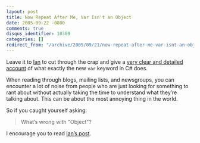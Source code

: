 ```yaml
---
layout: post
title: Now Repeat After Me, Var Isn't an Object
date: 2005-09-22 -0800
comments: true
disqus_identifier: 10309
categories: []
redirect_from: "/archive/2005/09/21/now-repeat-after-me-var-isnt-an-object.aspx/"
---
```


Leave it to [Ian](http://www.interact-sw.co.uk/iangblog/) to cut through
the crap and give a [very clear and detailed
account](http://www.interact-sw.co.uk/iangblog/2005/09/23/varisntobject)
of what exactly the new `var` keyword in C\# does.

When reading through blogs, mailing lists, and newsgroups, you can
encounter a lot of noise from people who are just looking for something
to rant about without actually taking the time to understand what
they’re talking about. This can be about the most annoying thing in the
world.

So if you caught yourself asking:

> What’s wrong with "Object"?

I encourage you to read [Ian’s
post](http://www.interact-sw.co.uk/iangblog/2005/09/23/varisntobject).

